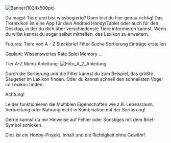 ![Banner(1024x500px)](https://user-images.githubusercontent.com/93408437/148278361-90e12584-5932-4d4e-b6af-7673836ab69b.png)

Du magst Tiere und bist wissbegierig? Dann bist du hier genau richtig!
Das Tierlexikon ist eine App für dein Android Handy/Tablet oder auch für den Desktop, in der du dich über verschiedenste Tiere informieren kannst. Wenn du willst kannst du sogar selbst mithelfen, das Lexikon zu erweitern.

Futures:
Tiere von A - Z
Steckbrief
Filter Suche
Sortierung
Einträge erstellen

Geplant:
Wissenswertes
Rate Spiel
Memory
...


Tier A-Z Menü-Anleitung:
![Foto_A_Z_Anleitung](https://user-images.githubusercontent.com/93408437/148278175-c2ca0ab5-9ec3-46c5-be94-0322fba9d670.png)

Durch die Sortierung und die Filter kannst du zum Beispiel, das größte Säugetier im Lexikon finden. Oder du kannst schnell den schnellsten Vogel im Lexikon finden.

Achtung!

Leider funktionieren die Multiblen Eigenschaften wie z.B. Lebensraum, Verbreitung oder Nahrung nicht in Kombination mit der Sortierung!

Gerne kannst du mir Hinweise auf Fehler oder Sonstiges mit dem Brief-Symbol schicken.



Dies ist ein Hobby-Projekt. Inhalt und die Richtigkeit ohne Gewähr!

